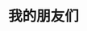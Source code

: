---
layout: links     # 必须
title: 我的朋友们   # 可选，这是友链页的标题
links:
  - group: 技术大佬
    icon: fas fa-user-tie
    items:
    - name:     # 博客名
      avatar:   # 头像链接
      url:      # 博客链接
      backgroundColor: '#3E74C9' # 卡片背景颜色
      textColor: '#fff'  # 卡片文字颜色
      tags:     # 标签
      - 标签1
      - 标签2
  - group: 分组2
    icon: fas fa-user-tie
    items:
    - name:     # 博客名
      avatar:   # 头像链接
      url:      # 博客链接
      backgroundColor: '#3E74C9' # 卡片背景颜色
      textColor: '#fff'  # 卡片文字颜色
      tags:     # 标签
      - 标签1
      - 标签2
---